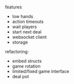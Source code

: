 features
* low hands
* action timeouts
* wait players
* start next deal
* websocket client
* storage

refactoring:
* embed structs
* game rotation
* limited/fixed game interface
* deal pot
